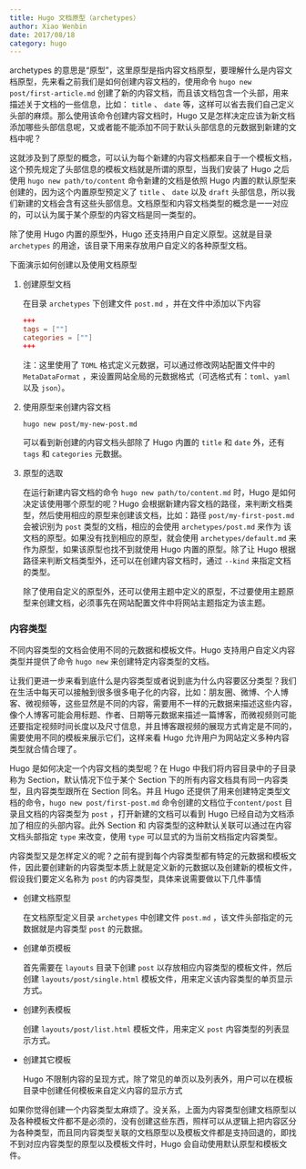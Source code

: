 ```yaml
---
title: Hugo 文档原型（archetypes）
author: Xiao Wenbin
date: 2017/08/18
category: hugo
---
```




archetypes 的意思是“原型”，这里原型是指内容文档原型，要理解什么是内容文档原型，先来看之前我们是如何创建内容文档的，使用命令 `hugo new post/first-article.md` 创建了新的内容文档，而且该文档包含一个头部，用来描述关于文档的一些信息，比如： `title` 、 `date` 等，这样可以省去我们自己定义头部的麻烦。那么使用该命令创建内容文档时，Hugo 又是怎样决定应该为新文档添加哪些头部信息呢，又或者能不能添加不同于默认头部信息的元数据到新建的文档中呢？

这就涉及到了原型的概念，可以认为每个新建的内容文档都来自于一个模板文档，这个预先规定了头部信息的模板文档就是所谓的原型，当我们安装了 Hugo 之后使用 `hugo new path/to/content` 命令新建的文档是依照 Hugo 内置的默认原型来创建的，因为这个内置原型预定义了 `title` 、 `date` 以及 `draft` 头部信息，所以我们新建的文档会含有这些头部信息。文档原型和内容文档类型的概念是一一对应的，可以认为属于某个原型的内容文档是同一类型的。

除了使用 Hugo 内置的原型外，Hugo 还支持用户自定义原型。这就是目录 `archetypes` 的用途，该目录下用来存放用户自定义的各种原型文档。

下面演示如何创建以及使用文档原型

1. 创建原型文档

   在目录 `archetypes` 下创建文件 `post.md` ，并在文件中添加以下内容

   ```toml
   +++
   tags = [""]
   categories = [""]
   +++
   ```

   注：这里使用了 `TOML` 格式定义元数据，可以通过修改网站配置文件中的 `MetaDataFormat` ，来设置网站全局的元数据格式（可选格式有：`toml`、`yaml` 以及 `json`）。

2. 使用原型来创建内容文档

   ```shell
   hugo new post/my-new-post.md
   ```

   可以看到新创建的内容文档头部除了 Hugo 内置的 `title` 和 `date` 外，还有 `tags` 和 `categories` 元数据。

3. 原型的选取

   在运行新建内容文档的命令 `hugo new path/to/content.md` 时，Hugo 是如何决定该使用哪个原型的呢？Hugo 会根据新建内容文档的路径，来判断文档类型，然后使用相应的原型来创建该文档，比如：路径 `post/my-first-post.md` 会被识别为 `post` 类型的文档，相应的会使用 `archetypes/post.md` 来作为 该文档的原型。如果没有找到相应的原型，就会使用 `archetypes/default.md` 来作为原型，如果该原型也找不到就使用 Hugo 内置的原型。除了让 Hugo 根据路径来判断文档类型外，还可以在创建内容文档时，通过 `--kind` 来指定文档的类型。

   除了使用自定义的原型外，还可以使用主题中定义的原型，不过要使用主题原型来创建文档，必须事先在网站配置文件中将网站主题指定为该主题。





### 内容类型

不同内容类型的文档会使用不同的元数据和模板文件。Hugo 支持用户自定义内容类型并提供了命令 `hugo new` 来创建特定内容类型的文档。

让我们更进一步来看到底什么是内容类型或者说到底为什么内容要区分类型？我们在生活中每天可以接触到很多很多电子化的内容，比如：朋友圈、微博、个人博客、微视频等，这些显然是不同的内容，需要用不一样的元数据来描述这些内容，像个人博客可能会用标题、作者、日期等元数据来描述一篇博客，而微视频则可能还要指定视频时间长度以及尺寸信息，并且博客跟视频的展现方式肯定是不同的，需要使用不同的模板来展示它们，这样来看 Hugo 允许用户为网站定义多种内容类型就合情合理了。

Hugo 是如何决定一个内容文档的类型呢？在 Hugo 中我们将内容目录中的子目录称为 Section，默认情况下位于某个 Section 下的所有内容文档具有同一内容类型，且内容类型跟所在 Section 同名。并且 Hugo 还提供了用来创建特定类型文档的命令，`hugo new post/first-post.md` 命令创建的文档位于`content/post` 目录且文档的内容类型为 `post`  ，打开新建的文档可以看到 Hugo 已经自动为文档添加了相应的头部内容。此外 Section 和 内容类型的这种默认关联可以通过在内容文档头部指定 `type` 来改变，使用 `type` 可以显式的为当前文档指定内容类型。

内容类型又是怎样定义的呢？之前有提到每个内容类型都有特定的元数据和模板文件，因此要创建新的内容类型本质上就是定义新的元数据以及创建新的模板文件，假设我们要定义名称为 `post` 的内容类型，具体来说需要做以下几件事情

- 创建文档原型

  在文档原型定义目录 `archetypes` 中创建文件 `post.md` ，该文件头部指定的元数据就是内容类型 `post` 的元数据。

- 创建单页模板

  首先需要在 `layouts` 目录下创建 `post` 以存放相应内容类型的模板文件，然后创建 `layouts/post/single.html` 模板文件，用来定义该内容类型的单页显示方式。

- 创建列表模板

  创建 `layouts/post/list.html` 模板文件，用来定义 `post` 内容类型的列表显示方式。

- 创建其它模板

  Hugo 不限制内容的呈现方式，除了常见的单页以及列表外，用户可以在模板目录中创建任何模板来自定义内容的显示方式

如果你觉得创建一个内容类型太麻烦了。没关系，上面为内容类型创建文档原型以及各种模板文件都不是必须的，没有创建这些东西，照样可以从逻辑上把内容区分为各种类型，而且同内容类型关联的文档原型以及模板文件都是支持回退的，即找不到对应内容类型的原型以及模板文件时，Hugo 会自动使用默认原型和模板文件。